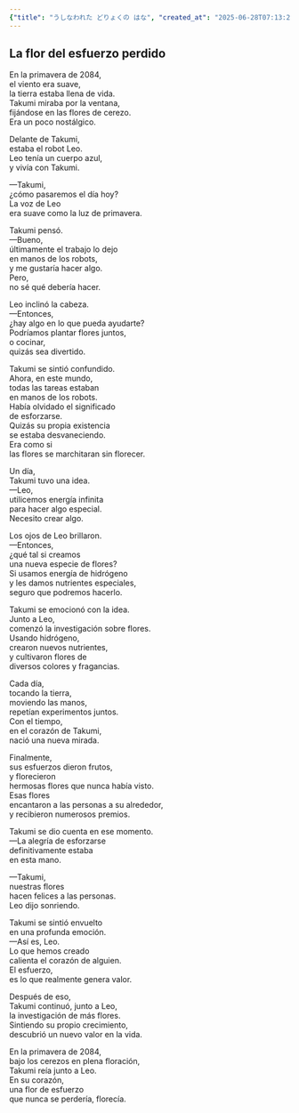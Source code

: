 ```yaml
---
{"title": "うしなわれた どりょくの はな", "created_at": "2025-06-28T07:13:21.776688+09:00", "pattern_id": 1, "pattern_name": "価値転倒型", "year": 2084}
---
```


## La flor del esfuerzo perdido

En la primavera de 2084,  
el viento era suave,  
la tierra estaba llena de vida.  
Takumi miraba por la ventana,  
fijándose en las flores de cerezo.  
Era un poco nostálgico.

Delante de Takumi,  
estaba el robot Leo.  
Leo tenía un cuerpo azul,  
y vivía con Takumi.

—Takumi,  
¿cómo pasaremos el día hoy?  
La voz de Leo  
era suave como la luz de primavera.

Takumi pensó.  
—Bueno,  
últimamente el trabajo lo dejo  
en manos de los robots,  
y me gustaría hacer algo.  
Pero,  
no sé qué debería hacer.

Leo inclinó la cabeza.  
—Entonces,  
¿hay algo en lo que pueda ayudarte?  
Podríamos plantar flores juntos,  
o cocinar,  
quizás sea divertido.

Takumi se sintió confundido.  
Ahora, en este mundo,  
todas las tareas estaban  
en manos de los robots.  
Había olvidado el significado  
de esforzarse.  
Quizás su propia existencia  
se estaba desvaneciendo.  
Era como si  
las flores se marchitaran sin florecer.

Un día,  
Takumi tuvo una idea.  
—Leo,  
utilicemos energía infinita  
para hacer algo especial.  
Necesito crear algo.

Los ojos de Leo brillaron.  
—Entonces,  
¿qué tal si creamos  
una nueva especie de flores?  
Si usamos energía de hidrógeno  
y les damos nutrientes especiales,  
seguro que podremos hacerlo.

Takumi se emocionó con la idea.  
Junto a Leo,  
comenzó la investigación sobre flores.  
Usando hidrógeno,  
crearon nuevos nutrientes,  
y cultivaron flores de  
diversos colores y fragancias.

Cada día,  
tocando la tierra,  
moviendo las manos,  
repetían experimentos juntos.  
Con el tiempo,  
en el corazón de Takumi,  
nació una nueva mirada.

Finalmente,  
sus esfuerzos dieron frutos,  
y florecieron  
hermosas flores que nunca había visto.  
Esas flores  
encantaron a las personas a su alrededor,  
y recibieron numerosos premios.

Takumi se dio cuenta en ese momento.  
—La alegría de esforzarse  
definitivamente estaba  
en esta mano.

—Takumi,  
nuestras flores  
hacen felices a las personas.  
Leo dijo sonriendo.

Takumi se sintió envuelto  
en una profunda emoción.  
—Así es, Leo.  
Lo que hemos creado  
calienta el corazón de alguien.  
El esfuerzo,  
es lo que realmente genera valor.

Después de eso,  
Takumi continuó, junto a Leo,  
la investigación de más flores.  
Sintiendo su propio crecimiento,  
descubrió un nuevo valor en la vida.

En la primavera de 2084,  
bajo los cerezos en plena floración,  
Takumi reía junto a Leo.  
En su corazón,  
una flor de esfuerzo  
que nunca se perdería, florecía.
